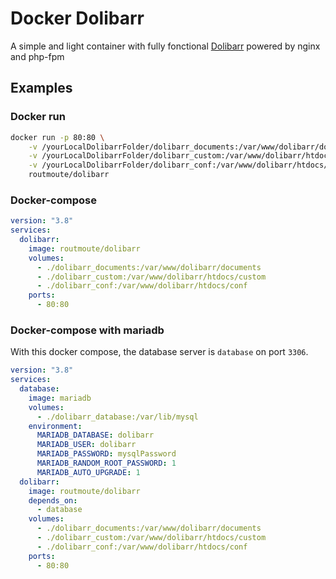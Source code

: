 # Docker Dolibarr

A simple and light container with fully fonctional [Dolibarr](https://github.com/Dolibarr/dolibarr) powered by nginx and php-fpm

## Examples

### Docker run

```sh
docker run -p 80:80 \
    -v /yourLocalDolibarrFolder/dolibarr_documents:/var/www/dolibarr/documents \
    -v /yourLocalDolibarrFolder/dolibarr_custom:/var/www/dolibarr/htdocs/custom \
    -v /yourLocalDolibarrFolder/dolibarr_conf:/var/www/dolibarr/htdocs/conf \
    routmoute/dolibarr
```

### Docker-compose

```yaml
version: "3.8"
services:
  dolibarr:
    image: routmoute/dolibarr
    volumes:
      - ./dolibarr_documents:/var/www/dolibarr/documents
      - ./dolibarr_custom:/var/www/dolibarr/htdocs/custom
      - ./dolibarr_conf:/var/www/dolibarr/htdocs/conf
    ports:
      - 80:80
```

### Docker-compose with mariadb

With this docker compose, the database server is `database` on port `3306`.

```yaml
version: "3.8"
services:
  database:
    image: mariadb
    volumes:
      - ./dolibarr_database:/var/lib/mysql
    environment:
      MARIADB_DATABASE: dolibarr
      MARIADB_USER: dolibarr
      MARIADB_PASSWORD: mysqlPassword
      MARIADB_RANDOM_ROOT_PASSWORD: 1
      MARIADB_AUTO_UPGRADE: 1
  dolibarr:
    image: routmoute/dolibarr
    depends_on:
      - database
    volumes:
      - ./dolibarr_documents:/var/www/dolibarr/documents
      - ./dolibarr_custom:/var/www/dolibarr/htdocs/custom
      - ./dolibarr_conf:/var/www/dolibarr/htdocs/conf
    ports:
      - 80:80
```
